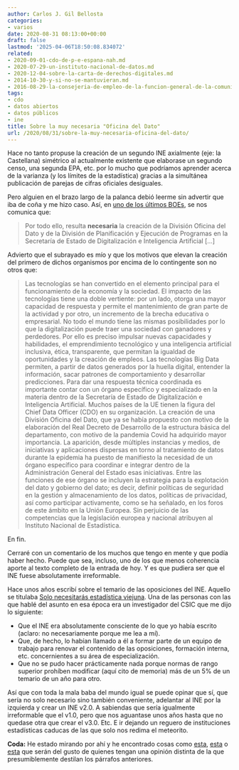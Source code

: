 ```yaml
---
author: Carlos J. Gil Bellosta
categories:
- varios
date: 2020-08-31 08:13:00+00:00
draft: false
lastmod: '2025-04-06T18:50:08.834072'
related:
- 2020-09-01-cdo-de-p-e-espana-nah.md
- 2020-07-29-un-instituto-nacional-de-datos.md
- 2020-12-04-sobre-la-carta-de-derechos-digitales.md
- 2014-10-30-y-si-no-se-mantuvieran.md
- 2016-08-29-la-consejeria-de-empleo-de-la-funcion-general-de-la-comunidad-autonoma-de-ordenacion-provincia-de-la-audiencia-profesional.md
tags:
- cdo
- datos abiertos
- datos públicos
- ine
title: Sobre la muy necesaria "Oficina del Dato"
url: /2020/08/31/sobre-la-muy-necesaria-oficina-del-dato/
---
```


Hace no tanto propuse la creación de un segundo INE axialmente (eje: la Castellana) simétrico al actualmente existente que elaborase un segundo censo, una segunda EPA, etc. por lo mucho que podríamos aprender acerca de la varianza (y los límites de la estadística) gracias a la simultánea publicación de parejas de cifras oficiales desiguales.

Pero alguien en el brazo largo de la palanca debió leerme sin advertir que iba de coña y me hizo caso. Así, en [uno de los últimos BOEs](https://www.boe.es/diario_boe/txt.php?id=BOE-A-2020-10008), se nos comunica que:

>Por todo ello, resulta **necesaria** la creación de la División Oficina del Dato y de la División de Planificación y Ejecución de Programas en la Secretaría de Estado de Digitalización e Inteligencia Artificial [...]

Advierto que el subrayado es mío y que los motivos que elevan la creación del primero de dichos organismos por encima de lo contingente son no otros que:

>Las tecnologías se han convertido en el elemento principal para el funcionamiento de la economía y la sociedad. El impacto de las tecnologías tiene una doble vertiente: por un lado, otorga una mayor capacidad de respuesta y permite el mantenimiento de gran parte de la actividad y por otro, un incremento de la brecha educativa o empresarial. No todo el mundo tiene las mismas posibilidades por lo que la digitalización puede traer una sociedad con ganadores y perdedores. Por ello es preciso impulsar nuevas capacidades y habilidades, el emprendimiento tecnológico y una inteligencia artificial inclusiva, ética, transparente, que permitan la igualdad de oportunidades y la creación de empleos. Las tecnologías Big Data permiten, a partir de datos generados por la huella digital, entender la información, sacar patrones de comportamiento y desarrollar predicciones. Para dar una respuesta técnica coordinada es importante contar con un órgano específico y especializado en la materia dentro de la Secretaría de Estado de Digitalización e Inteligencia Artificial. Muchos países de la UE tienen la figura del Chief Data Officer (CDO) en su organización. La creación de una División Oficina del Dato, que ya se había propuesto con motivo de la elaboración del Real Decreto de Desarrollo de la estructura básica del departamento, con motivo de la pandemia Covid ha adquirido mayor importancia. La aparición, desde múltiples instancias y medios, de iniciativas y aplicaciones dispersas en torno al tratamiento de datos durante la epidemia ha puesto de manifiesto la necesidad de un órgano específico para coordinar e integrar dentro de la Administración General del Estado esas iniciativas. Entre las funciones de ese órgano se incluyen la estrategia para la explotación del dato y gobierno del dato; es decir, definir políticas de seguridad en la gestión y almacenamiento de los datos, políticas de privacidad, así como participar activamente, como se ha señalado, en los foros de este ámbito en la Unión Europea. Sin perjuicio de las competencias que la legislación europea y nacional atribuyen al Instituto Nacional de Estadística.

En fin.

Cerraré con un comentario de los muchos que tengo en mente y que podía haber hecho. Puede que sea, incluso, uno de los que menos coherencia aporte al texto completo de la entrada de hoy. Y es que pudiera ser que el INE fuese absolutamente irreformable.

Hace unos años escribí sobre el temario de las oposiciones del INE. Aquello se titulaba [Solo necesitarás estadística viejuna](https://datanalytics.com/2014/08/04/estadistica-viejuna/). Una de las personas con las que hablé del asunto en esa época era un investigador del CSIC que me dijo lo siguiente:

* Que el INE era absolutamente consciente de lo que yo había escrito (aclaro: no necesariamente porque me lea a mí).
* Que, de hecho, lo habían llamado a él a formar parte de un equipo de trabajo para renovar el contenido de las oposiciones, formación interna, etc. concernientes a su área de especialización.
* Que no se pudo hacer prácticamente nada porque normas de rango superior prohíben modificar (aquí cito de memoria) más de un 5% de un temario de un año para otro.

Así que con toda la mala baba del mundo igual se puede opinar que sí, que sería no solo necesario sino también conveniente, adelantar al INE por la izquierda y crear un INE v2.0. A sabiendas que sería igualmente irreformable que el v1.0, pero que nos aguantase unos años hasta que no quedase otra que crear el v3.0. Etc. E ir dejando un reguero de instituciones estadísticas caducas de las que solo nos redima el meteorito.

**Coda:** He estado mirando por ahí y he encontrado cosas como [esta](https://www.datainnovation.org/2019/10/to-promote-data-innovation-all-eu-governments-should-appoint-a-national-chief-digital-officer/), [esta](https://www.etalab.gouv.fr/la-france-se-dote-dun-administrateur-general-des-donnees#:~:text=Henri%20Verdier%2C%20nomm%C3%A9%20par%20arr%C3%AAt%C3%A9,data%20science%20et%20open%20data.) o [esta](https://govinsider.asia/innovation/ott-velsberg-estonia-chief-data-officer-ai-powered-government/) que serán del gusto de quienes tengan una opinión distinta de la que presumiblemente destilan los párrafos anteriores.